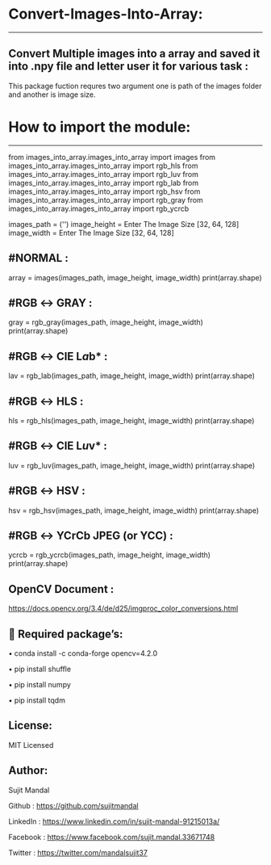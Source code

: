 # Convert-Images-Into-Array:
---------------------------
Convert Multiple images into a array and saved it into .npy file and letter user it for various task :
------------------------------------------------------------------------------------------------------
This package fuction requres two argument one is path of the images folder and another is image size.

# How to import the module:
---------------------------
from images_into_array.images_into_array import images
from images_into_array.images_into_array import rgb_hls
from images_into_array.images_into_array import rgb_luv
from images_into_array.images_into_array import rgb_lab
from images_into_array.images_into_array import rgb_hsv
from images_into_array.images_into_array import rgb_gray
from images_into_array.images_into_array import rgb_ycrcb



images_path = ('')
image_height = Enter The Image Size [32, 64, 128]
image_width = Enter The Image Size [32, 64, 128]

#NORMAL :
---------
array = images(images_path, image_height, image_width)
print(array.shape)

#RGB ↔ GRAY :
-------------
gray = rgb_gray(images_path, image_height, image_width)
print(array.shape)

#RGB ↔ CIE L*a*b* :
-------------------
lav = rgb_lab(images_path, image_height, image_width)
print(array.shape)

#RGB ↔ HLS :
------------
hls = rgb_hls(images_path, image_height, image_width)
print(array.shape)

#RGB ↔ CIE L*u*v* :
-------------------
luv = rgb_luv(images_path, image_height, image_width)
print(array.shape)

#RGB ↔ HSV :
------------
hsv = rgb_hsv(images_path, image_height, image_width)
print(array.shape)

#RGB ↔ YCrCb JPEG (or YCC) :
----------------------------
ycrcb = rgb_ycrcb(images_path, image_height, image_width)
print(array.shape)



OpenCV Document :
-----------------
https://docs.opencv.org/3.4/de/d25/imgproc_color_conversions.html

 Required package’s:
---------------------

• conda install -c conda-forge opencv=4.2.0

• pip install shuffle

• pip install numpy

• pip install tqdm

License:
--------
MIT Licensed

Author:
-------
Sujit Mandal

Github : https://github.com/sujitmandal

LinkedIn : https://www.linkedin.com/in/sujit-mandal-91215013a/

Facebook : https://www.facebook.com/sujit.mandal.33671748

Twitter : https://twitter.com/mandalsujit37